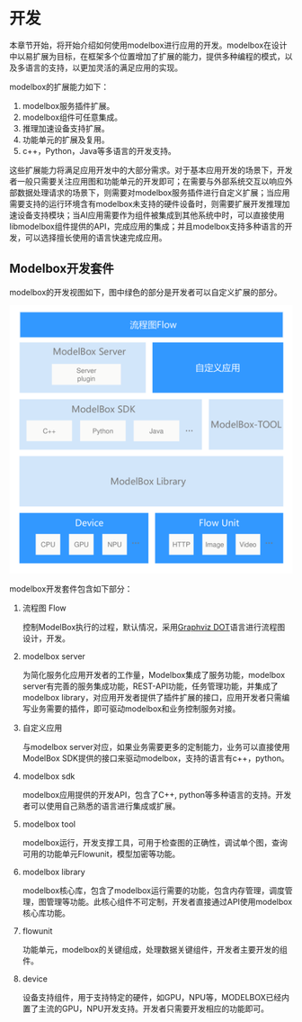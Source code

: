 # 开发

本章节开始，将开始介绍如何使用modelbox进行应用的开发。modelbox在设计中以易扩展为目标，在框架多个位置增加了扩展的能力，提供多种编程的模式，以及多语言的支持，以更加灵活的满足应用的实现。

modelbox的扩展能力如下：
1. modelbox服务插件扩展。
2. modelbox组件可任意集成。
3. 推理加速设备支持扩展。
4. 功能单元的扩展及复用。
5. c++，Python，Java等多语言的开发支持。

这些扩展能力将满足应用开发中的大部分需求。对于基本应用开发的场景下，开发者一般只需要关注应用图和功能单元的开发即可；在需要与外部系统交互以响应外部数据处理请求的场景下，则需要对modelbox服务插件进行自定义扩展；当应用需要支持的运行环境含有modelbox未支持的硬件设备时，则需要扩展开发推理加速设备支持模块；当AI应用需要作为组件被集成到其他系统中时，可以直接使用libmodelbox组件提供的API，完成应用的集成；并且modelbox支持多种语言的开发，可以选择擅长使用的语言快速完成应用。

## Modelbox开发套件

modelbox的开发视图如下，图中绿色的部分是开发者可以自定义扩展的部分。

![sdk](../assets/images/figure/develop/sdk.png)

modelbox开发套件包含如下部分：

1. 流程图 Flow

    控制ModelBox执行的过程，默认情况，采用[Graphviz DOT](https://www.graphviz.org/pdf/dotguide.pdf)语言进行流程图设计，开发。

1. modelbox server

    为简化服务化应用开发者的工作量，Modelbox集成了服务功能，modelbox server有完善的服务集成功能，REST-API功能，任务管理功能，并集成了modelbox library，对应用开发者提供了插件扩展的接口，应用开发者只需编写业务需要的插件，即可驱动modelbox和业务控制服务对接。

1. 自定义应用

    与modelbox server对应，如果业务需要更多的定制能力，业务可以直接使用ModelBox SDK提供的接口来驱动modelbox，支持的语言有c++，python。

1. modelbox sdk

    modelbox应用提供的开发API，包含了C++, python等多种语言的支持。开发者可以使用自己熟悉的语言进行集成或扩展。

1. modelbox tool

    modelbox运行，开发支撑工具，可用于检查图的正确性，调试单个图，查询可用的功能单元Flowunit，模型加密等功能。

1. modelbox library

    modelbox核心库，包含了modelbox运行需要的功能，包含内存管理，调度管理，图管理等功能。此核心组件不可定制，开发者直接通过API使用modelbox核心库功能。

1. flowunit

    功能单元，modelbox的关键组成，处理数据关键组件，开发者主要开发的组件。

1. device

    设备支持组件，用于支持特定的硬件，如GPU，NPU等，MODELBOX已经内置了主流的GPU，NPU开发支持。开发者只需要开发相应的功能即可。
